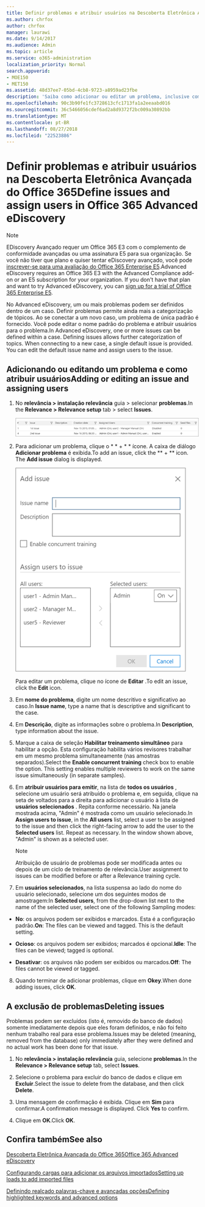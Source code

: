 ```yaml
---
title: Definir problemas e atribuir usuários na Descoberta Eletrônica Avançada do Office 365
ms.author: chrfox
author: chrfox
manager: laurawi
ms.date: 9/14/2017
ms.audience: Admin
ms.topic: article
ms.service: o365-administration
localization_priority: Normal
search.appverid:
- MOE150
- MET150
ms.assetid: 48d37ee7-05bd-4cb8-9723-a8959ad23fbe
description: 'Saiba como adicionar ou editar um problema, inclusive como atribuir usuários a ela, ou excluir um problema para um caso de descoberta eletrônica no eDiscovery avançadas do Office 365.  '
ms.openlocfilehash: 90c3b90fe1fc3728613cfc1713fa1a2eeaabd016
ms.sourcegitcommit: 36c5466056cdef6ad2a8d9372f2bc009a30892bb
ms.translationtype: MT
ms.contentlocale: pt-BR
ms.lasthandoff: 08/27/2018
ms.locfileid: "22523886"
---
```

# <a name="define-issues-and-assign-users-in-office-365-advanced-ediscovery"></a><span data-ttu-id="13580-103">Definir problemas e atribuir usuários na Descoberta Eletrônica Avançada do Office 365</span><span class="sxs-lookup"><span data-stu-id="13580-103">Define issues and assign users in Office 365 Advanced eDiscovery</span></span>

> [!NOTE]
> <span data-ttu-id="13580-p101">EDiscovery Avançado requer um Office 365 E3 com o complemento de conformidade avançadas ou uma assinatura E5 para sua organização. Se você não tiver que plano e quiser tentar eDiscovery avançado, você pode [inscrever-se para uma avaliação do Office 365 Enterprise E5](https://go.microsoft.com/fwlink/p/?LinkID=698279).</span><span class="sxs-lookup"><span data-stu-id="13580-p101">Advanced eDiscovery requires an Office 365 E3 with the Advanced Compliance add-on or an E5 subscription for your organization. If you don't have that plan and want to try Advanced eDiscovery, you can [sign up for a trial of Office 365 Enterprise E5](https://go.microsoft.com/fwlink/p/?LinkID=698279).</span></span> 
  
<span data-ttu-id="13580-p102">No Advanced eDiscovery, um ou mais problemas podem ser definidos dentro de um caso. Definir problemas permite ainda mais a categorização de tópicos. Ao se conectar a um novo caso, um problema de única padrão é fornecido. Você pode editar o nome padrão do problema e atribuir usuários para o problema.</span><span class="sxs-lookup"><span data-stu-id="13580-p102">In Advanced eDiscovery, one or more issues can be defined within a case. Defining issues allows further categorization of topics. When connecting to a new case, a single default issue is provided. You can edit the default issue name and assign users to the issue.</span></span> 
  
## <a name="adding-or-editing-an-issue-and-assigning-users"></a><span data-ttu-id="13580-110">Adicionando ou editando um problema e como atribuir usuários</span><span class="sxs-lookup"><span data-stu-id="13580-110">Adding or editing an issue and assigning users</span></span>

1. <span data-ttu-id="13580-111">No **relevância \> instalação relevância** guia \> selecionar **problemas**.</span><span class="sxs-lookup"><span data-stu-id="13580-111">In the **Relevance \> Relevance setup** tab \> select **Issues**.</span></span>
    
    ![Problemas de instalação de relevância](media/dfd8f9ef-b167-4ed9-980e-00ae98a97169.png)
  
2. <span data-ttu-id="13580-p103">Para adicionar um problema, clique o * * + * * ícone. A caixa de diálogo **Adicionar problema** é exibida.</span><span class="sxs-lookup"><span data-stu-id="13580-p103">To add an issue, click the ** + ** icon. The **Add issue** dialog is displayed.</span></span> 
    
    ![Problema de adição de instalação de Relevância](media/c8e94982-139a-472a-b85d-282f2d742046.png)
  
    <span data-ttu-id="13580-116">Para editar um problema, clique no ícone de **Editar** .</span><span class="sxs-lookup"><span data-stu-id="13580-116">To edit an issue, click the **Edit** icon.</span></span> 
    
3. <span data-ttu-id="13580-117">Em **nome do problema**, digite um nome descritivo e significativo ao caso.</span><span class="sxs-lookup"><span data-stu-id="13580-117">In **Issue name**, type a name that is descriptive and significant to the case.</span></span> 
    
4. <span data-ttu-id="13580-118">Em **Descrição**, digite as informações sobre o problema.</span><span class="sxs-lookup"><span data-stu-id="13580-118">In **Description**, type information about the issue.</span></span>
    
5. <span data-ttu-id="13580-p104">Marque a caixa de seleção **Habilitar treinamento simultâneo** para habilitar a opção. Esta configuração habilita vários revisores trabalhar em um mesmo problema simultaneamente (nas amostras separados).</span><span class="sxs-lookup"><span data-stu-id="13580-p104">Select the **Enable concurrent training** check box to enable the option. This setting enables multiple reviewers to work on the same issue simultaneously (in separate samples).</span></span> 
    
6. <span data-ttu-id="13580-p105">Em **atribuir usuários para emitir**, na lista de **todos os usuários** , selecione um usuário será atribuído o problema e, em seguida, clique na seta de voltados para a direita para adicionar o usuário à lista de **usuários selecionados** . Repita conforme necessário. Na janela mostrada acima, "Admin" é mostrada como um usuário selecionado.</span><span class="sxs-lookup"><span data-stu-id="13580-p105">In **Assign users to issue**, in the **All users** list, select a user to be assigned to the issue and then click the right-facing arrow to add the user to the **Selected users** list. Repeat as necessary. In the window shown above, "Admin" is shown as a selected user.</span></span> 
    
    > [!NOTE]
    > <span data-ttu-id="13580-124">Atribuição de usuário de problemas pode ser modificada antes ou depois de um ciclo de treinamento de relevância.</span><span class="sxs-lookup"><span data-stu-id="13580-124">User assignment to issues can be modified before or after a Relevance training cycle.</span></span> 
  
7. <span data-ttu-id="13580-125">Em **usuários selecionados**, na lista suspensa ao lado do nome do usuário selecionado, selecione um dos seguintes modos de amostragem:</span><span class="sxs-lookup"><span data-stu-id="13580-125">In **Selected users**, from the drop-down list next to the name of the selected user, select one of the following Sampling modes:</span></span> 
    
  - <span data-ttu-id="13580-p106">**No**: os arquivos podem ser exibidos e marcados. Esta é a configuração padrão.</span><span class="sxs-lookup"><span data-stu-id="13580-p106">**On**: The files can be viewed and tagged. This is the default setting.</span></span>
    
  - <span data-ttu-id="13580-128">**Ocioso**: os arquivos podem ser exibidos; marcados é opcional.</span><span class="sxs-lookup"><span data-stu-id="13580-128">**Idle**: The files can be viewed; tagged is optional.</span></span>
    
  - <span data-ttu-id="13580-129">**Desativar**: os arquivos não podem ser exibidos ou marcados.</span><span class="sxs-lookup"><span data-stu-id="13580-129">**Off**: The files cannot be viewed or tagged.</span></span>
    
8. <span data-ttu-id="13580-130">Quando terminar de adicionar problemas, clique em **Okey**.</span><span class="sxs-lookup"><span data-stu-id="13580-130">When done adding issues, click **OK**.</span></span>
    
## <a name="deleting-issues"></a><span data-ttu-id="13580-131">A exclusão de problemas</span><span class="sxs-lookup"><span data-stu-id="13580-131">Deleting issues</span></span>

<span data-ttu-id="13580-132">Problemas podem ser excluídos (isto é, removido do banco de dados) somente imediatamente depois que eles foram definidos, e não foi feito nenhum trabalho real para esse problema.</span><span class="sxs-lookup"><span data-stu-id="13580-132">Issues may be deleted (meaning, removed from the database) only immediately after they were defined and no actual work has been done for that issue.</span></span> 
  
1. <span data-ttu-id="13580-133">No **relevância \> instalação relevância** guia, selecione **problemas**.</span><span class="sxs-lookup"><span data-stu-id="13580-133">In the **Relevance \> Relevance setup** tab, select **Issues**.</span></span>
    
2. <span data-ttu-id="13580-134">Selecione o problema para excluir do banco de dados e clique em **Excluir**.</span><span class="sxs-lookup"><span data-stu-id="13580-134">Select the issue to delete from the database, and then click **Delete**.</span></span>
    
3. <span data-ttu-id="13580-p107">Uma mensagem de confirmação é exibida. Clique em **Sim** para confirmar.</span><span class="sxs-lookup"><span data-stu-id="13580-p107">A confirmation message is displayed. Click **Yes** to confirm.</span></span> 
    
4. <span data-ttu-id="13580-137">Clique em **OK**.</span><span class="sxs-lookup"><span data-stu-id="13580-137">Click **OK**.</span></span>
    
## <a name="see-also"></a><span data-ttu-id="13580-138">Confira também</span><span class="sxs-lookup"><span data-stu-id="13580-138">See also</span></span>

[<span data-ttu-id="13580-139">Descoberta Eletrônica Avançada do Office 365</span><span class="sxs-lookup"><span data-stu-id="13580-139">Office 365 Advanced eDiscovery</span></span>](office-365-advanced-ediscovery.md)
  
[<span data-ttu-id="13580-140">Configurando cargas para adicionar os arquivos importados</span><span class="sxs-lookup"><span data-stu-id="13580-140">Setting up loads to add imported files</span></span>](set-up-loads-to-add-imported-files.md)
  
[<span data-ttu-id="13580-141">Definindo realçado palavras-chave e avançadas opções</span><span class="sxs-lookup"><span data-stu-id="13580-141">Defining highlighted keywords and advanced options</span></span>](define-highlighted-keywords-and-advanced-options.md)

